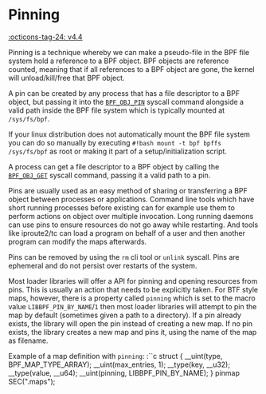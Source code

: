 # Pinning

[:octicons-tag-24: v4.4](https://github.com/torvalds/linux/commit/b2197755b2633e164a439682fb05a9b5ea48f706)

Pinning is a technique whereby we can make a pseudo-file in the BPF file system hold a reference to a BPF object. BPF objects are reference counted, meaning that if all references to a BPF object are gone, the kernel will unload/kill/free that BPF object.

A pin can be created by any process that has a file descriptor to a BPF object, but passing it into the [`BPF_OBJ_PIN`](../syscall/BPF_OBJ_PIN.md) syscall command alongside a valid path inside the BPF file system which is typically mounted at `/sys/fs/bpf`.

If your linux distribution does not automatically mount the BPF file system you can do so manually by executing `#!bash mount -t bpf bpffs /sys/fs/bpf` as root or making it part of a setup/initialization script.

A process can get a file descriptor to a BPF object by calling the [`BPF_OBJ_GET`](../syscall/BPF_OBJ_GET.md) syscall command, passing it a valid path to a pin.

Pins are usually used as an easy method of sharing or transferring a BPF object between processes or applications. Command line tools which have short running processes before existing can for example use them to perform actions on object over multiple invocation. Long running daemons can use pins to ensure resources do not go away while restarting. And tools like iproute2/tc can load a program on behalf of a user and then another program can modify the maps afterwards.

Pins can be removed by using the `rm` cli tool or `unlink` syscall. Pins are ephemeral and do not persist over restarts of the system.

Most loader libraries will offer a API for pinning and opening resources from pins. This is usually an action that needs to be explicitly taken. For BTF style maps, however, there is a property called `pinning` which is set to the macro value `LIBBPF_PIN_BY_NAME`/`1` then most loader libraries will attempt to pin the map by default (sometimes given a path to a directory). If a pin already exists, the library will open the pin instead of creating a new map. If no pin exists, the library creates a new map and pins it, using the name of the map as filename.

Example of a map definition with `pinning`:
:``c
struct {
	__uint(type, BPF_MAP_TYPE_ARRAY);
	__uint(max_entries, 1);
	__type(key, __u32);
	__type(value, __u64);
	__uint(pinning, LIBBPF_PIN_BY_NAME);
} pinmap SEC(".maps");
```
